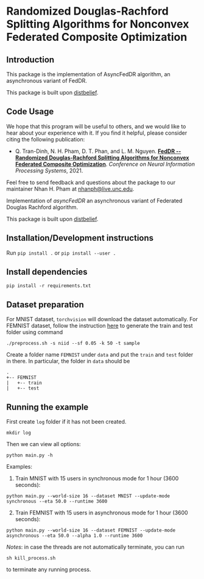 # Randomized Douglas-Rachford Splitting Algorithms for Nonconvex Federated Composite Optimization

## Introduction

This package is the implementation of AsyncFedDR algorithm, an asynchronous variant of FedDR.

This package is built upon [distbelief](https://github.com/ucla-labx/distbelief).


## Code Usage

We hope that this program will be useful to others, and we would like to hear about your experience with it. If you find it helpful, please consider citing the following publication:

* Q. Tran-Dinh, N. H. Pham, D. T. Phan, and L. M. Nguyen. **[FedDR -- Randomized Douglas-Rachford Splitting Algorithms for Nonconvex Federated Composite Optimization](https://arxiv.org/abs/2103.03452)**. <em>Conference on Neural Information Processing Systems</em>, 2021.

Feel free to send feedback and questions about the package to our maintainer Nhan H. Pham at <nhanph@live.unc.edu>.

Implementation of *asyncFedDR* an asynchronous variant of Federated Douglas Rachford algorithm.

This package is built upon [distbelief](https://github.com/ucla-labx/distbelief).


## Installation/Development instructions

Run `pip install .` or `pip install --user .`

## Install dependencies

```
pip install -r requirements.txt  
```

## Dataset preparation

For MNIST dataset, `torchvision` will download the dataset automatically. For FEMNIST dataset, follow the instruction [here](https://github.com/TalwalkarLab/leaf/tree/master/data/femnist) to generate the train and test folder using command
```
./preprocess.sh -s niid --sf 0.05 -k 50 -t sample
```

Create a folder name `FEMNIST` under `data` and put the `train` and `test` folder in there. In particular, the folder in `data` should be
```
.
+-- FEMNIST
|   +-- train
|   +-- test
```

## Running the example

First create `log` folder if it has not been created.
```
mkdir log
```

Then we can view all options:

```
python main.py -h
```

Examples:

1. Train MNIST with 15 users in synchronous mode for 1 hour (3600 seconds):

```
python main.py --world-size 16 --dataset MNIST --update-mode synchronous --eta 50.0 --runtime 3600
```

2. Train FEMNIST with 15 users in asynchronous mode for 1 hour (3600 seconds):

```
python main.py --world-size 16 --dataset FEMNIST --update-mode asynchronous --eta 50.0 --alpha 1.0 --runtime 3600
```

*Notes*: in case the threads are not automatically terminate, you can run
```
sh kill_process.sh
```
to terminate any running process.